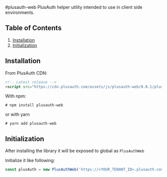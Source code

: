 #plusauth-web
PlusAuth helper utility intended to use in client side environments.

## Table of Contents
1. [Installation](#installation)
2. [Initialization](#initialization)


## Installation
From PlusAuth CDN:
```html
<!-- Latest release -->
<script src="https://cdn.plusauth.com/assets/js/plusauth-web/0.0.1/plusauth-web.min.js"></script>
```

With npm:
```shell script
# npm install plusauth-web
```

or with yarn
```shell script
# yarn add plusauth-web
```

## Initialization
After installing the library it will be exposed to global as `PlusAuthWeb`

Initialize it like following:
```js
const plusAuth = new PlusAuthWeb('https://<YOUR_TENANT_ID>.plusauth.com')
```
